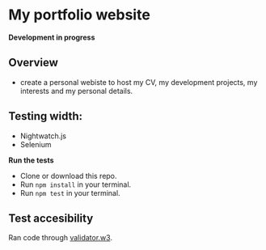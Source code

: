 # My portfolio website

**Development in progress**

## Overview
- create a personal webiste to host my CV, my development projects, my interests and my personal details.

## Testing width:

- Nightwatch.js
- Selenium

**Run the tests**
- Clone or download this repo.
- Run ```npm install``` in your terminal.
- Run ```npm test``` in your terminal.

## Test accesibility
Ran code through [validator.w3](https://validator.w3.org/nu/#textare).
